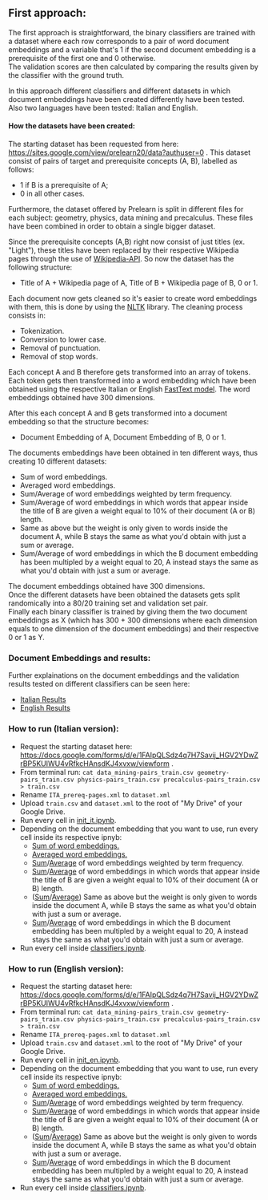 ## First approach: 
The first approach is straightforward, the binary classifiers are trained with a dataset where each row corresponds to a pair of word document embeddings and a variable that's 1 if the second document embedding is a prerequisite of the first one and 0 otherwise.  
The validation scores are then calculated by comparing the results given by the classifier with the ground truth.  

In this approach different classifiers and different datasets in which document embeddings have been created differently have been tested. Also two languages have been tested: Italian and English.

#### How the datasets have been created: 
The starting dataset has been requested from here: https://sites.google.com/view/prelearn20/data?authuser=0 . 
This dataset consist of pairs of target and prerequisite concepts (A, B), labelled as follows:  
* 1 if B is a prerequisite of A;  
* 0 in all other cases.

Furthermore, the dataset offered by Prelearn is split in different files for each subject: geometry, physics, data mining and precalculus. 
These files have been combined in order to obtain a single bigger dataset. 

Since the prerequisite concepts (A,B) right now consist of just titles (ex. "Light"), these titles have been replaced by their respective Wikipedia pages through the use of [Wikipedia-API](https://pypi.org/project/Wikipedia-API/). So now the dataset has the following structure:  
* Title of A + Wikipedia page of A, Title of B + Wikipedia page of B, 0 or 1. 

Each document now gets cleaned so it's easier to create word embeddings with them, this is done by using the [NLTK](https://www.nltk.org/) library. 
The cleaning process consists in: 
* Tokenization.
* Conversion to lower case. 
* Removal of punctuation. 
* Removal of stop words.  

Each concept A and B therefore gets transformed into an array of tokens. Each token gets then transformed into a word embedding which have been obtained using the respective Italian or English [FastText model](https://fasttext.cc/docs/en/pretrained-vectors.html). The word embeddings obtained have 300 dimensions.

After this each concept A and B gets transformed into a document embedding so that the structure becomes:  
* Document Embedding of A, Document Embedding of B, 0 or 1. 

The documents embeddings have been obtained in ten different ways, thus creating 10 different datasets: 
* Sum of word embeddings. 
* Averaged word embeddings. 
* Sum/Average of word embeddings weighted by term frequency. 
* Sum/Average of word embeddings in which words that appear inside the title of B are given a weight equal to 10% of their document (A or B) length.
* Same as above but the weight is only given to words inside the document A, while B stays the same as what you'd obtain with just a sum or average.
* Sum/Average of word embeddings in which the B document embedding has been multipled by a weight equal to 20, A instead stays the same as what you'd obtain with just a sum or average.  

The document embeddings obtained have 300 dimensions.  
Once the different datasets have been obtained the datasets gets split randomically into a 80/20 training set and validation set pair.  
Finally each binary classifier is trained by giving them the two document embeddings as X (which has 300 + 300 dimensions where each dimension equals to one dimension of the document embeddings) and their respective 0 or 1 as Y.

### Document Embeddings and results: 
Further explainations on the document embeddings and the validation results tested on different classifiers can be seen here: 
* [Italian Results](https://github.com/LSparkzwz/Prelearn/blob/master/results/italian_results.md)
* [English Results](https://github.com/LSparkzwz/Prelearn/blob/master/results/english_results.md)

### How to run (Italian version): 
* Request the starting dataset here: https://docs.google.com/forms/d/e/1FAIpQLSdz4q7H7Savij_HGV2YDwZrBP5KUIWU4vRfkcHAnsdKJ4xvxw/viewform .
* From terminal run: `cat data_mining-pairs_train.csv geometry-pairs_train.csv physics-pairs_train.csv precalculus-pairs_train.csv > train.csv`
* Rename `ITA_prereq-pages.xml` to `dataset.xml`
* Upload `train.csv` and `dataset.xml` to the root of "My Drive" of your Google Drive.
* Run every cell in [init_it.ipynb](https://github.com/LSparkzwz/Prelearn/blob/master/init_it.ipynb).
* Depending on the document embedding that you want to use, run every cell inside its respective ipnyb:
  * [Sum of word embeddings.](https://github.com/LSparkzwz/Prelearn/blob/master/embeddings/italian/sum/we_sum.ipynb)
  * [Averaged word embeddings.](https://github.com/LSparkzwz/Prelearn/blob/master/embeddings/italian/average/we_average.ipynb) 
  * [Sum](https://github.com/LSparkzwz/Prelearn/blob/master/embeddings/italian/sum/we_word_frequency.ipynb)/[Average](https://github.com/LSparkzwz/Prelearn/blob/master/embeddings/italian/average/we_word_frequency.ipynb) of word embeddings weighted by term frequency. 
  * [Sum](https://github.com/LSparkzwz/Prelearn/blob/master/embeddings/italian/sum/we_biased_AB.ipynb)/[Average](https://github.com/LSparkzwz/Prelearn/blob/master/embeddings/italian/average/we_biased_AB.ipynb) of word embeddings in which words that appear inside the title of B are given a weight equal to 10% of their document (A or B) length.
  * ([Sum](https://github.com/LSparkzwz/Prelearn/blob/master/embeddings/italian/sum/we_biased_A.ipynb)/[Average](https://github.com/LSparkzwz/Prelearn/blob/master/embeddings/italian/average/we_biased_A.ipynb)) Same as above but the weight is only given to words inside the document A, while B stays the same as what you'd obtain with just a sum or average.
  * [Sum](https://github.com/LSparkzwz/Prelearn/blob/master/embeddings/italian/sum/we_B_weight.ipynb)/[Average](https://github.com/LSparkzwz/Prelearn/blob/master/embeddings/italian/average/we_B_weight.ipynb) of word embeddings in which the B document embedding has been multipled by a weight equal to 20, A instead stays the same as what you'd obtain with just a sum or average.  
* Run every cell inside [classifiers.ipynb](https://github.com/LSparkzwz/Prelearn/blob/master/classifiers.ipynb).

### How to run (English version): 
* Request the starting dataset here: https://docs.google.com/forms/d/e/1FAIpQLSdz4q7H7Savij_HGV2YDwZrBP5KUIWU4vRfkcHAnsdKJ4xvxw/viewform .
* From terminal run: `cat data_mining-pairs_train.csv geometry-pairs_train.csv physics-pairs_train.csv precalculus-pairs_train.csv > train.csv`
* Rename `ITA_prereq-pages.xml` to `dataset.xml`
* Upload `train.csv` and `dataset.xml` to the root of "My Drive" of your Google Drive.
* Run every cell in [init_en.ipynb](https://github.com/LSparkzwz/Prelearn/blob/master/init_it.ipynb).
* Depending on the document embedding that you want to use, run every cell inside its respective ipnyb:
  * [Sum of word embeddings.](https://github.com/LSparkzwz/Prelearn/blob/master/embeddings/english/sum/we_sum.ipynb)
  * [Averaged word embeddings.](https://github.com/LSparkzwz/Prelearn/blob/master/embeddings/english/average/we_average.ipynb) 
  * [Sum](https://github.com/LSparkzwz/Prelearn/blob/master/embeddings/english/sum/we_word_frequency.ipynb)/[Average](https://github.com/LSparkzwz/Prelearn/blob/master/embeddings/english/average/we_word_frequency.ipynb) of word embeddings weighted by term frequency. 
  * [Sum](https://github.com/LSparkzwz/Prelearn/blob/master/embeddings/english/sum/we_biased_AB.ipynb)/[Average](https://github.com/LSparkzwz/Prelearn/blob/master/embeddings/english/average/we_biased_AB.ipynb) of word embeddings in which words that appear inside the title of B are given a weight equal to 10% of their document (A or B) length.
  * ([Sum](https://github.com/LSparkzwz/Prelearn/blob/master/embeddings/english/sum/we_biased_A.ipynb)/[Average](https://github.com/LSparkzwz/Prelearn/blob/master/embeddings/english/average/we_biased_A.ipynb)) Same as above but the weight is only given to words inside the document A, while B stays the same as what you'd obtain with just a sum or average.
  * [Sum](https://github.com/LSparkzwz/Prelearn/blob/master/embeddings/english/sum/we_B_weight.ipynb)/[Average](https://github.com/LSparkzwz/Prelearn/blob/master/embeddings/english/average/we_B_weight.ipynb) of word embeddings in which the B document embedding has been multipled by a weight equal to 20, A instead stays the same as what you'd obtain with just a sum or average.  
* Run every cell inside [classifiers.ipynb](https://github.com/LSparkzwz/Prelearn/blob/master/classifiers.ipynb).
